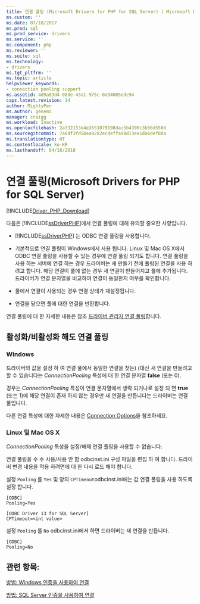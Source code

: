 ```yaml
---
title: 연결 풀링 (Microsoft Drivers for PHP for SQL Server) | Microsoft Docs
ms.custom: ''
ms.date: 07/10/2017
ms.prod: sql
ms.prod_service: drivers
ms.service: ''
ms.component: php
ms.reviewer: ''
ms.suite: sql
ms.technology:
- drivers
ms.tgt_pltfrm: ''
ms.topic: article
helpviewer_keywords:
- connection pooling support
ms.assetid: 4d9a83d4-08de-43a1-975c-0a94005edc94
caps.latest.revision: 14
author: MightyPen
ms.author: genemi
manager: craigg
ms.workload: Inactive
ms.openlocfilehash: 2a332153e4e2651079198dac5b4390c3b56d550d
ms.sourcegitcommit: 7a6df3fd5bea9282ecdeffa94d13ea1da6def80a
ms.translationtype: HT
ms.contentlocale: ko-KR
ms.lasthandoff: 04/16/2018
---
```

# <a name="connection-pooling-microsoft-drivers-for-php-for-sql-server"></a>연결 풀링(Microsoft Drivers for PHP for SQL Server)
[!INCLUDE[Driver_PHP_Download](../../includes/driver_php_download.md)]

다음은 [!INCLUDE[ssDriverPHP](../../includes/ssdriverphp_md.md)]에서 연결 풀링에 대해 유의할 중요한 사항입니다.  
  
-   [!INCLUDE[ssDriverPHP](../../includes/ssdriverphp_md.md)] 는 ODBC 연결 풀링을 사용합니다.  
  
-   기본적으로 연결 풀링이 Windows에서 사용 됩니다. Linux 및 Mac OS X에서 ODBC 연결 풀링을 사용할 수 있는 경우에 연결 풀링 되기도 합니다. 연결 풀링을 사용 하는 서버에 연결 하는 경우 드라이버는 새 만들기 전에 풀링된 연결을 사용 하려고 합니다. 해당 연결이 풀에 없는 경우 새 연결이 만들어지고 풀에 추가됩니다. 드라이버가 연결 문자열을 비교하여 연결이 동일한지 여부를 확인합니다.  
  
-   풀에서 연결이 사용되는 경우 연결 상태가 재설정됩니다.  
  
-   연결을 닫으면 풀에 대한 연결을 반환합니다.  
  
연결 풀링에 대 한 자세한 내용은 참조 [드라이버 관리자 연결 풀링](../../odbc/reference/develop-app/driver-manager-connection-pooling.md)합니다.  
  
## <a name="enablingdisabling-connection-pooling"></a>활성화/비활성화 해도 연결 풀링
### <a name="windows"></a>Windows
드라이버의 값을 설정 하 여 연결 풀에서 동일한 연결을 찾는) (대신 새 연결을 만들려고 할 수 있습니다는 *ConnectionPooling* 특성에 대 한 연결 문자열 **false**  (또는 0).  
  
경우는 *ConnectionPooling* 특성이 연결 문자열에서 생략 되거나로 설정 되 면 **true** (또는 1)에 해당 연결이 존재 하지 않는 경우만 새 연결을 만듭니다는 드라이버는 연결 풀입니다.  
  
다른 연결 특성에 대한 자세한 내용은 [Connection Options](../../connect/php/connection-options.md)을 참조하세요.  
### <a name="linux-and-mac-os-x"></a>Linux 및 Mac OS X
*ConnectionPooling* 특성을 설정/해제 연결 풀링을 사용할 수 없습니다. 

연결 풀링을 수 수 사용/사용 안 함 odbcinst.ini 구성 파일을 편집 하 여 합니다. 드라이버 변경 내용을 적용 하려면에 대 한 다시 로드 해야 합니다.

설정 `Pooling` 를 `Yes` 및 양의 `CPTimeout`odbcinst.ini에는 값 연결 풀링을 사용 하도록 설정 합니다. 
```
[ODBC]
Pooling=Yes

[ODBC Driver 13 for SQL Server]
CPTimeout=<int value>
```
설정 `Pooling` 를 `No` odbcinst.ini에서 하면 드라이버는 새 연결을 만듭니다.
```
[ODBC]
Pooling=No
```
  
## <a name="see-also"></a>관련 항목:  
[방법: Windows 인증을 사용하여 연결](../../connect/php/how-to-connect-using-windows-authentication.md)

[방법: SQL Server 인증을 사용하여 연결](../../connect/php/how-to-connect-using-sql-server-authentication.md)  
  
